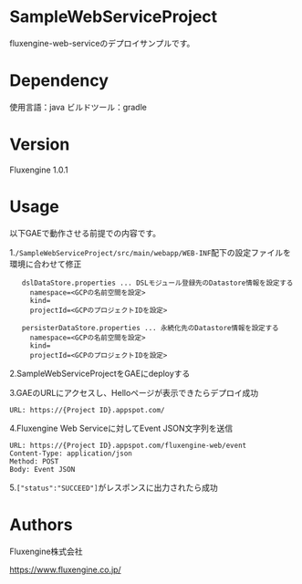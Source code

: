 # SampleWebServiceProject
fluxengine-web-serviceのデプロイサンプルです。

# Dependency
使用言語：java
ビルドツール：gradle

# Version
Fluxengine 1.0.1

# Usage

  以下GAEで動作させる前提での内容です。


  1.`/SampleWebServiceProject/src/main/webapp/WEB-INF`配下の設定ファイルを環境に合わせて修正
  ```
     dslDataStore.properties ... DSLモジュール登録先のDatastore情報を設定する
       namespace=<GCPの名前空間を設定>
       kind=
       projectId=<GCPのプロジェクトIDを設定>

     persisterDataStore.properties ... 永続化先のDatastore情報を設定する
       namespace=<GCPの名前空間を設定>
       kind=
       projectId=<GCPのプロジェクトIDを設定>
  ```
  2.SampleWebServiceProjectをGAEにdeployする

  3.GAEのURLにアクセスし、Helloページが表示できたらデプロイ成功
  ```
  URL: https://{Project ID}.appspot.com/
  ```
  4.Fluxengine Web Serviceに対してEvent JSON文字列を送信
  ```
  URL: https://{Project ID}.appspot.com/fluxengine-web/event
  Content-Type: application/json
  Method: POST
  Body: Event JSON

  ```
  5.`["status":"SUCCEED"]`がレスポンスに出力されたら成功

# Authors
Fluxengine株式会社

https://www.fluxengine.co.jp/
